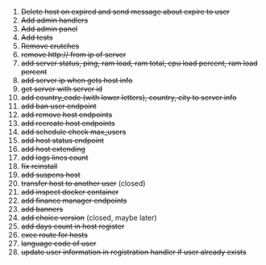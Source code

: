 1. ~~Delete host on expired and send message about expire to user~~
2. ~~Add admin handlers~~
3. ~~Add admin panel~~
4. ~~Add tests~~
5. ~~Remove crutches~~
6. ~~remove http:// from ip of server~~
7. ~~add server status, ping, ram load, ram total, cpu load percent, ram load percent~~
8. ~~add server ip when gets host info~~
9. ~~get server with server id~~
10. ~~add country_code (with lower letters), country, city to server info~~
11. ~~add ban user endpoint~~
12. ~~add remove host endpoints~~
13. ~~add recreate host endpoints~~
14. ~~add schedule check max_users~~
15. ~~add host status endpoint~~
16. ~~add host extending~~
17. ~~add logs lines count~~
18. ~~fix reinstall~~
19. ~~add suspens host~~
20. ~~transfer host to another user~~ (closed)
21. ~~add inspect docker container~~
22. ~~add finance manager endpoints~~
23. ~~add banners~~
24. ~~add choice version~~ (closed, maybe later)
25. ~~add days count in host register~~
26. ~~exec route for hosts~~
27. ~~language code of user~~
28. ~~update user information in registration handler if user already exists~~
